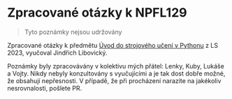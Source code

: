 # Zpracované otázky k NPFL129

> Tyto poznámky nejsou udržovány

Zpracované otázky k předmětu [Úvod do strojového učení v Pythonu](https://is.cuni.cz/studium/predmety/index.php?id=09a0f27e64c4dc3de92110b81dde582a&amp;tid=&amp;do=predmet&amp;kod=NPFL129) z LS 2023, vyučoval Jindřich Libovický.

Poznámky byly zpracovávány v kolektivu mých přátel: Lenky, Kuby, Lukáše a Vojty. Nikdy nebyly konzultovány s vyučujícími a je tak dost dobře možné, že obsahují nepřesnosti. V případě, že při procházení narazíte na jakékoliv nesrovnalosti, pošlete PR.

